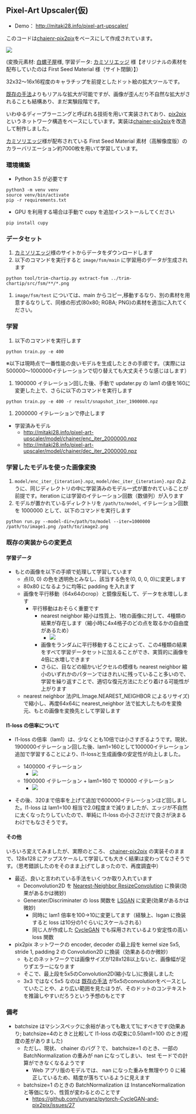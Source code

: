 ## Pixel-Art Upscaler(仮)

* Demo： http://mitaki28.info/pixel-art-upscaler/

このコードは[chaienr-pix2pix](https://github.com/pfnet-research/chainer-pix2pix)をベースにして作成されています。

<img src="https://github.com/mitaki28/pixel-art-upscaler/blob/master/image/example.gif?raw=true">

(変換元素材: [白螺子屋](http://hi79.web.fc2.com/)様, 学習データ: [カミソリエッジ](https://razor-edge.work/material/fsmchcv/) 様【オリジナルの素材を配布していたのは First Seed Material 様（サイト閉鎖）】）

32x32〜16x16程度のキャラチップを前提としたドット絵の拡大ツールです。

[既存の手法](https://en.wikipedia.org/wiki/Pixel-art_scaling_algorithms)よりもリアルな拡大が可能ですが、画像が歪んだり不自然な拡大がされることも結構あり、まだ実験段階です。

いわゆるディープラーニングと呼ばれる技術を用いて実装されており、[pix2pix](https://arxiv.org/abs/1611.07004) というネットワーク構造をベースにしています。実装は[chainer-pix2pix](https://github.com/pfnet-research/chainer-pix2pix)を改造して制作しました。

[カミソリエッジ](https://razor-edge.work/material/fsmchcv/)様が配布されている First Seed Material 素材（高解像度版）のカラーバリエーション約7000枚を用いて学習しています。</p>

### 環境構築
* Python 3.5 が必要です

```
python3 -m venv venv
source venv/bin/activate
pip -r requirements.txt
```

* GPU を利用する場合は手動で cupy を追加インストールしてください
```
pip install cupy
```

### データセット
1. [カミソリエッジ](https://razor-edge.work/material/fsmchcv/)様のサイトからデータをダウンロードします
1. 以下のコマンドを実行すると `image/fsm/main` に学習用のデータが生成されます
```
python tool/trim-chartip.py extract-fsm ../trim-chartip/src/fsm/**/*.png
```
1. `image/fsm/test` については、main からコピー,移動するなり、別の素材を用意するなりして、同様の形式(80x80; RGBA; PNG)の素材を適当に入れてください。

### 学習
1. 以下のコマンドを実行します
```
python train.py -e 400
```

※以下は現時点で一番性能の良いモデルを生成したときの手順です。（実際には500000〜1000000イテレーションで切り替えても大丈夫そうな感じはします）

1. 1900000 イテレーション回した後、手動で updater.py の lam1 の値を160に変更した上で、さらに以下のコマンドを実行します
```
python train.py -e 400 -r result/snapshot_iter_1900000.npz
```
1. 2000000 イテレーションで停止します

* 学習済みモデル
    * http://mitaki28.info/pixel-art-upscaler/model/chainer/enc_iter_2000000.npz
    * http://mitaki28.info/pixel-art-upscaler/model/chainer/dec_iter_2000000.npz



### 学習したモデルを使った画像変換
1. `model/enc_iter_{iteration}.npz`, `model/dec_iter_{iteration}.npz` のように、同じディレクトリの中に学習済みのモデル一式が置かれていることが前提です。iteration には学習のイテレーション回数（数値列）が入ります
1. モデルが置かれているディレクトリを `/path/to/model`,  イテレーション回数を 1000000 として、以下のコマンドを実行します
```
python run.py --model-dir=/path/to/model --iter=1000000 /path/to/image1.png /path/to/image2.png
```


### 既存の実装からの変更点
#### 学習データ
* もとの画像を以下の手順で処理して学習しています
    * 点(0, 0) の色を透明色とみなし、該当する色を(0, 0, 0, 0)に変更します
    * 80x80 になるように均等に padding を入れます
    * 画像を平行移動（64x64のcrop）と鏡像反転して、データを水増しします
        * 平行移動はおそらく重要です
            * nearest neighbor 縮小は性質上、1枚の画像に対して、4種類の結果が存在します（縮小時に4x4格子のどの点を取るかの自由度があるため）
                * <img src="https://github.com/mitaki28/pixel-art-upscaler/blob/master/nn-scales.png?raw=true">
            * 画像をランダムに平行移動することによって、この4種類の結果をすべて学習データセットに加えることができ、実質的に画像を4倍に水増しできます
            * さらに、目などの細かいピクセルの模様も nearest neighbor 縮小のいずれかのパターンではきれいに残っていること多いので、学習を繰り返すことで、適切な復元方法にたどり着ける可能性が上がります
    * nearest neighbor 法(PIL.Image.NEAREST_NEIGHBOR によるリサイズ)で縮小し、再度64x64に nearest_neighbor 法で拡大したものを変換元、もとの画像を変換先として学習します

#### l1-loss の倍率について
* l1-loss の倍率（lam1）は、少なくとも10倍では小さすぎるようです。現状、1900000イテレーション回した後、lam1=160として100000イテレーション追加で学習することにより、l1-lossと生成画像の安定性が向上しました。
    * 1400000 イテレーション
        * <img src="https://github.com/mitaki28/pixel-art-upscaler/blob/master/image/high-resolution-pixel-art_1400000.png?raw=true">
    * 1900000 イテレーション + lam1=160 で 100000 イテレーション
        * <img src="https://github.com/mitaki28/pixel-art-upscaler/blob/master/image/high-resolution-pixel-art_1900000_lam1-160-100000.png?raw=true">

* その後、320まで倍率を上げて追加で600000イテレーションほど回しました。l1-loss は lam1=100 相当で2.0程度まで減りましたが、エッジが不自然に太くなったりしていたので、単純に l1-loss の小ささだけで良さが決まるわけでもなさそうです。

#### その他

いろいろ変えてみましたが、実際のところ、 [chainer-pix2pix](https://github.com/pfnet-research/chainer-pix2pix) の実装そのままで、128x128 にアップスケールして学習しても大きく結果は変わってなさそうです。（思考錯誤したのをそのまま上げてしまったので、再度調査中）

* 最近、良いと言われている手法をいくつか取り入れています
    * Deconvolution2D を [Nearest-Neighbor ResizeConvolution](https://distill.pub/2016/deconv-checkerboard/) に換装(効果があるかは微妙)
    * Generater/Discriminater の loss 関数を [LSGAN](https://arxiv.org/abs/1611.04076) に変更(効果があるかは微妙)
        * 同時に lam1 倍率を100→10に変更してます（経験上、lsgan に換装すると loss は10分の1ぐらいにスケールされる）
        * 同じ人が作成した [CycleGAN](https://github.com/junyanz/CycleGAN) でも採用されているより安定性の高い loss 関数
* pix2pix ネットワークの encoder, decoder の最上段を kernel size 5x5, stride 1, padding 2 の Convolution2D に換装（効果あるのか微妙）
    * もとのネットワークでは画像サイズが128x128以上ないと、画像幅が足りずエラーになります
    * そこで、最上段を5x5のConvolution2D(縮小なし)に換装しました
    * 3x3 ではなく5x5 なのは [既存の手法](https://en.wikipedia.org/wiki/Pixel-art_scaling_algorithms) が5x5のconvolutionをベースとしていたことや、より広い範囲を見たほうが、そのドットのコンテキストを推論しやすいだろうという予想のもとです


### 備考
* batchsize はマシンスペックに余裕があっても敢えて1にすべきです(効果あり; batchsize=4のときと比較して l1-loss の収束に0.5(lam1=100 のとき)程度の差がありました)
    * ただし、現状、 chainer のバグ？で、 batchsize=1 のとき、一部の BatchNormalization の重みが nan になってしまい、 test モードでの計算ができなくなるようです
        * Web アプリ版のモデルでは、 nan になった重みを無理やり 0 に補正しているため、精度が落ちているように見えます
    * batchsize=1 のときの BatchNormalization は InstanceNormalization と等価になり、性質が変わるとのことです
        * https://github.com/junyanz/pytorch-CycleGAN-and-pix2pix/issues/27

